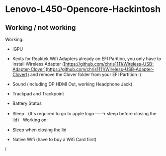 # Lenovo-L450-Opencore-Hackintosh

## Working / not working
Working:

* iGPU
* Kexts for Reaktek Wifi Adapters already on EFI Parition, you only have to install Wireless Adapter ([https://github.com/chris1111/Wireless-USB-Adapter-Clover](https://github.com/chris1111/Wireless-USB-Adapter-Clover)) and remove the Clover folder from your EFI Partition :)
* Sound (including DP HDMI Out, working Headphone Jack)
* Trackpad and Trackpoint
* Battery Status
* Sleep （It's required to go to apple logo---> sleep before closing the lid）
Working on:

* Sleep when closing the lid
* Native Wifi (have to buy a Wifi Card first)


í